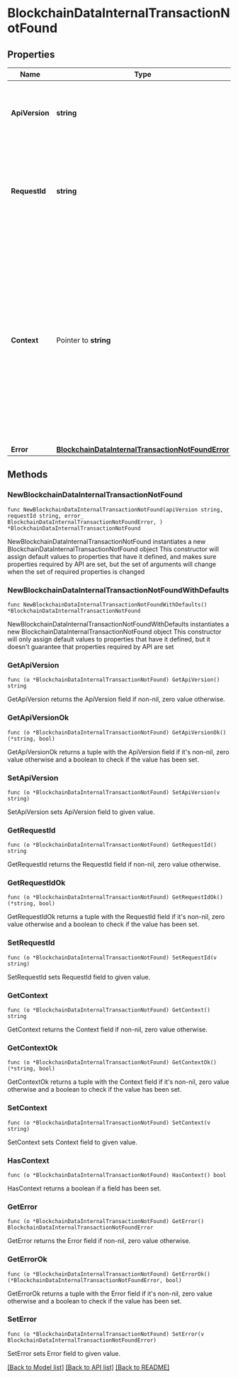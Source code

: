 # BlockchainDataInternalTransactionNotFound

## Properties

Name | Type | Description | Notes
------------ | ------------- | ------------- | -------------
**ApiVersion** | **string** | Specifies the version of the API that incorporates this endpoint. | 
**RequestId** | **string** | Defines the ID of the request. The &#x60;requestId&#x60; is generated by Crypto APIs and it&#39;s unique for every request. | 
**Context** | Pointer to **string** | In batch situations the user can use the context to correlate responses with requests. This property is present regardless of whether the response was successful or returned as an error. &#x60;context&#x60; is specified by the user. | [optional] 
**Error** | [**BlockchainDataInternalTransactionNotFoundError**](BlockchainDataInternalTransactionNotFoundError.md) |  | 

## Methods

### NewBlockchainDataInternalTransactionNotFound

`func NewBlockchainDataInternalTransactionNotFound(apiVersion string, requestId string, error_ BlockchainDataInternalTransactionNotFoundError, ) *BlockchainDataInternalTransactionNotFound`

NewBlockchainDataInternalTransactionNotFound instantiates a new BlockchainDataInternalTransactionNotFound object
This constructor will assign default values to properties that have it defined,
and makes sure properties required by API are set, but the set of arguments
will change when the set of required properties is changed

### NewBlockchainDataInternalTransactionNotFoundWithDefaults

`func NewBlockchainDataInternalTransactionNotFoundWithDefaults() *BlockchainDataInternalTransactionNotFound`

NewBlockchainDataInternalTransactionNotFoundWithDefaults instantiates a new BlockchainDataInternalTransactionNotFound object
This constructor will only assign default values to properties that have it defined,
but it doesn't guarantee that properties required by API are set

### GetApiVersion

`func (o *BlockchainDataInternalTransactionNotFound) GetApiVersion() string`

GetApiVersion returns the ApiVersion field if non-nil, zero value otherwise.

### GetApiVersionOk

`func (o *BlockchainDataInternalTransactionNotFound) GetApiVersionOk() (*string, bool)`

GetApiVersionOk returns a tuple with the ApiVersion field if it's non-nil, zero value otherwise
and a boolean to check if the value has been set.

### SetApiVersion

`func (o *BlockchainDataInternalTransactionNotFound) SetApiVersion(v string)`

SetApiVersion sets ApiVersion field to given value.


### GetRequestId

`func (o *BlockchainDataInternalTransactionNotFound) GetRequestId() string`

GetRequestId returns the RequestId field if non-nil, zero value otherwise.

### GetRequestIdOk

`func (o *BlockchainDataInternalTransactionNotFound) GetRequestIdOk() (*string, bool)`

GetRequestIdOk returns a tuple with the RequestId field if it's non-nil, zero value otherwise
and a boolean to check if the value has been set.

### SetRequestId

`func (o *BlockchainDataInternalTransactionNotFound) SetRequestId(v string)`

SetRequestId sets RequestId field to given value.


### GetContext

`func (o *BlockchainDataInternalTransactionNotFound) GetContext() string`

GetContext returns the Context field if non-nil, zero value otherwise.

### GetContextOk

`func (o *BlockchainDataInternalTransactionNotFound) GetContextOk() (*string, bool)`

GetContextOk returns a tuple with the Context field if it's non-nil, zero value otherwise
and a boolean to check if the value has been set.

### SetContext

`func (o *BlockchainDataInternalTransactionNotFound) SetContext(v string)`

SetContext sets Context field to given value.

### HasContext

`func (o *BlockchainDataInternalTransactionNotFound) HasContext() bool`

HasContext returns a boolean if a field has been set.

### GetError

`func (o *BlockchainDataInternalTransactionNotFound) GetError() BlockchainDataInternalTransactionNotFoundError`

GetError returns the Error field if non-nil, zero value otherwise.

### GetErrorOk

`func (o *BlockchainDataInternalTransactionNotFound) GetErrorOk() (*BlockchainDataInternalTransactionNotFoundError, bool)`

GetErrorOk returns a tuple with the Error field if it's non-nil, zero value otherwise
and a boolean to check if the value has been set.

### SetError

`func (o *BlockchainDataInternalTransactionNotFound) SetError(v BlockchainDataInternalTransactionNotFoundError)`

SetError sets Error field to given value.



[[Back to Model list]](../README.md#documentation-for-models) [[Back to API list]](../README.md#documentation-for-api-endpoints) [[Back to README]](../README.md)


